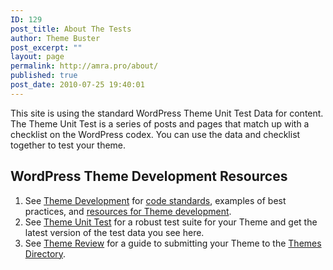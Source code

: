 ```yaml
---
ID: 129
post_title: About The Tests
author: Theme Buster
post_excerpt: ""
layout: page
permalink: http://amra.pro/about/
published: true
post_date: 2010-07-25 19:40:01
---
```

This site is using the standard WordPress Theme Unit Test Data for content. The Theme Unit Test is a series of posts and pages that match up with a checklist on the WordPress codex. You can use the data and checklist together to test your theme.

<h2>WordPress Theme Development Resources</h2>

<ol>
	<li>See <a href="https://codex.wordpress.org/Theme_Development">Theme Development</a> for <a href="https://codex.wordpress.org/Theme_Development#Code_Standards">code standards</a>, examples of best practices, and <a href="https://codex.wordpress.org/Theme_Development#Resources_and_References">resources for Theme development</a>.</li>
	<li>See <a href="https://codex.wordpress.org/Theme_Unit_Test">Theme Unit Test</a> for a robust test suite for your Theme and get the latest version of the test data you see here.</li>
	<li>See <a href="https://codex.wordpress.org/Theme_Review">Theme Review</a> for a guide to submitting your Theme to the <a href="https://wordpress.org/extend/themes/">Themes Directory</a>.</li>
</ol>
